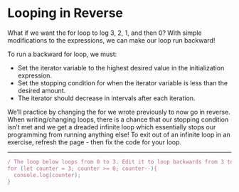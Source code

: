 # Looping in Reverse
What if we want the for loop to log 3, 2, 1, and then 0? With simple modifications to the expressions, we can make our loop run backward!

To run a backward for loop, we must:

* Set the iterator variable to the highest desired value in the initialization expression.
* Set the stopping condition for when the iterator variable is less than the desired amount.
* The iterator should decrease in intervals after each iteration.

We’ll practice by changing the for we wrote previously to now go in reverse. When writing/changing loops, there is a chance that our stopping condition isn’t met and we get a dreaded infinite loop which essentially stops our programming from running anything else! To exit out of an infinite loop in an exercise, refresh the page - then fix the code for your loop.

***

```js
/ The loop below loops from 0 to 3. Edit it to loop backwards from 3 to 0
for (let counter = 3; counter >= 0; counter--){
  console.log(counter);
}
```